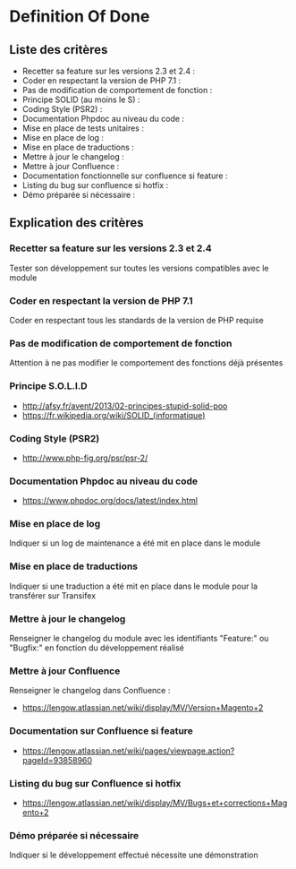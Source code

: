 # Definition Of Done #

## Liste des critères  ##
	
* Recetter sa feature sur les versions 2.3 et 2.4 :
* Coder en respectant la version de PHP 7.1 :
* Pas de modification de comportement de fonction :
* Principe SOLID (au moins le S) :
* Coding Style (PSR2) :
* Documentation Phpdoc au niveau du code :
* Mise en place de tests unitaires :
* Mise en place de log :
* Mise en place de traductions :
* Mettre à jour le changelog :
* Mettre à jour Confluence :
* Documentation fonctionnelle sur confluence si feature :
* Listing du bug sur confluence si hotfix :
* Démo préparée si nécessaire :
 	
## Explication des critères ##

### Recetter sa feature sur les versions 2.3 et 2.4 ###
Tester son développement sur toutes les versions compatibles avec le module

### Coder en respectant la version de PHP 7.1 ###
Coder en respectant tous les standards de la version de PHP requise

### Pas de modification de comportement de fonction ###
Attention à ne pas modifier le comportement des fonctions déjà présentes

### Principe S.O.L.I.D ###
* http://afsy.fr/avent/2013/02-principes-stupid-solid-poo
* https://fr.wikipedia.org/wiki/SOLID_(informatique)

### Coding Style (PSR2) ###
* http://www.php-fig.org/psr/psr-2/

### Documentation Phpdoc au niveau du code ###
* https://www.phpdoc.org/docs/latest/index.html

### Mise en place de log ###
Indiquer si un log de maintenance a été mit en place dans le module

### Mise en place de traductions ###
Indiquer si une traduction a été mit en place dans le module pour la transférer sur Transifex

### Mettre à jour le changelog ###
Renseigner le changelog du module avec les identifiants "Feature:" ou "Bugfix:" en fonction du développement réalisé

### Mettre à jour Confluence ###
Renseigner le changelog dans Confluence :
* https://lengow.atlassian.net/wiki/display/MV/Version+Magento+2

### Documentation sur Confluence si feature ###
* https://lengow.atlassian.net/wiki/pages/viewpage.action?pageId=93858960

### Listing du bug sur Confluence si hotfix ###
* https://lengow.atlassian.net/wiki/display/MV/Bugs+et+corrections+Magento+2

### Démo préparée si nécessaire ###
Indiquer si le développement effectué nécessite une démonstration 
